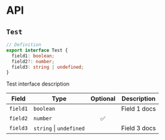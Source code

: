 # API

## `Test`

```ts
// Definition
export interface Test {
  field1: boolean;
  field2?: number;
  field3: string | undefined;
}
```

Test interface description

| Field    | Type                        | Optional | Description  |
| -------- | --------------------------- | :------: | ------------ |
| `field1` | `boolean`                   |          | Field 1 docs |
| `field2` | `number`                    |    ✅    |
| `field3` | `string` &#124; `undefined` |          | Field 3 docs |
